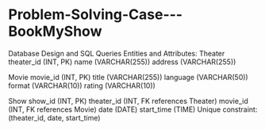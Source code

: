 # Problem-Solving-Case---BookMyShow

Database Design and SQL Queries
Entities and Attributes:
Theater
theater_id (INT, PK)
name (VARCHAR(255))
address (VARCHAR(255))

Movie
movie_id (INT, PK)
title (VARCHAR(255))
language (VARCHAR(50))
format (VARCHAR(10))
rating (VARCHAR(10))

Show
show_id (INT, PK)
theater_id (INT, FK references Theater)
movie_id (INT, FK references Movie)
date (DATE)
start_time (TIME)
Unique constraint: (theater_id, date, start_time)